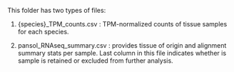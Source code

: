 This folder has two types of files:

1. {species}_TPM_counts.csv : TPM-normalized counts of tissue samples for each species.

2. pansol_RNAseq_summary.csv : provides tissue of origin and alignment summary stats per sample. Last column in this file indicates whether is sample is retained or excluded from further analysis.
